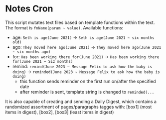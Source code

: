 # Notes Cron
This script mutates text files based on template functions within the text. The format is `fnName(param ~ value)`. Available functions:

- age: `Seth is age(June 2021)` -> `Seth is age(June 2021 ~ six months old)`
- ago: `They moved here ago(June 2021)` -> `They moved here ago(June 2021 ~ six months ago)`
- for: `Has been working there for(June 2021)` -> `Has been working there for(June 2021 ~ Siz months)`
- remind: `remind(June 2023 ~ Message Felix to ask how the baby is doing)` -> `reminded(June 2023 ~ Message Felix to ask how the baby is doing)`
  - this function sends reminder on the first run on/after the specified date
  - after reminder is sent, template string is changed to `reminded(...`

It is also capable of creating and sending a Daily Digest, which contains a randomized assortment of pages/paragraphs tagges with: [box1] (most items in digest), [box2], [box3] (least items in digest)